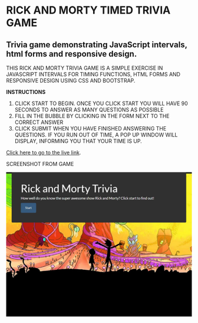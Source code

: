 
RICK AND MORTY TIMED TRIVIA GAME
===

Trivia game demonstrating JavaScript intervals, html forms and responsive design.
---

THIS RICK AND MORTY TRIVIA GAME IS A SIMPLE EXERCISE IN JAVASCRIPT INTERVALS FOR TIMING FUNCTIONS, HTML FORMS AND RESPONSIVE DESIGN USING CSS AND BOOTSTRAP.


**INSTRUCTIONS**

1. CLICK START TO BEGIN.  ONCE YOU CLICK START YOU WILL HAVE 90 SECONDS TO ANSWER AS MANY QUESTIONS AS POSSIBLE
2. FILL IN THE BUBBLE BY CLICKING IN THE FORM NEXT TO THE CORRECT ANSWER
3. CLICK SUBMIT WHEN YOU HAVE FINISHED ANSWERING THE QUESTIONS.  IF YOU RUN OUT OF TIME, A POP UP WINDOW WILL DISPLAY, INFORMING YOU THAT YOUR TIME IS UP.

[Click here to go to the live link](https://mrenaut.github.io/trivia-game/).


SCREENSHOT FROM GAME
<!--[rick and morty background with trivia instructions](/images/screenshot1.jpg)-->

![](/assets/images/screenshot1.JPG)
